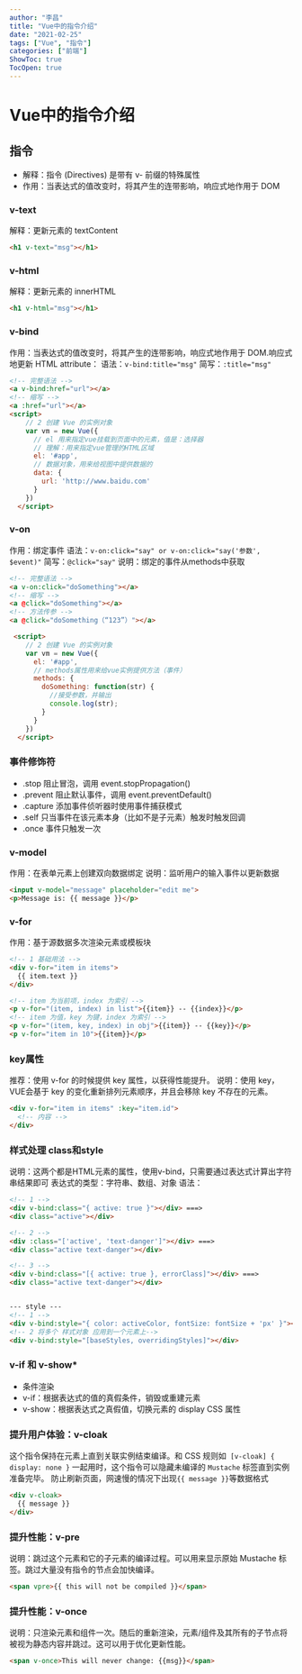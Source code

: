 ```yaml
---
author: "李昌"
title: "Vue中的指令介绍"
date: "2021-02-25"
tags: ["Vue", "指令"]
categories: ["前端"]
ShowToc: true
TocOpen: true
---
```

# Vue中的指令介绍

## 指令
* 解释：指令 (Directives) 是带有 v- 前缀的特殊属性
* 作用：当表达式的值改变时，将其产生的连带影响，响应式地作用于 DOM

### **v-text**  
解释：更新元素的 textContent
```html
<h1 v-text="msg"></h1>
```

### **v-html**
解释：更新元素的 innerHTML
```html
<h1 v-html="msg"></h1>
```

### **v-bind**
作用：当表达式的值改变时，将其产生的连带影响，响应式地作用于 DOM.响应式地更新 HTML attribute：
语法：```v-bind:title="msg"```
简写：```:title="msg"```
```html
<!-- 完整语法 -->
<a v-bind:href="url"></a>
<!-- 缩写 -->
<a :href="url"></a>
<script>
    // 2 创建 Vue 的实例对象
    var vm = new Vue({
      // el 用来指定vue挂载到页面中的元素，值是：选择器
      // 理解：用来指定vue管理的HTML区域
      el: '#app',
      // 数据对象，用来给视图中提供数据的
      data: {
        url: 'http://www.baidu.com'
      }
    })
  </script>
```

### **v-on**
作用：绑定事件
语法：```v-on:click="say" or v-on:click="say('参数', $event)"```
简写：```@click="say"```
说明：绑定的事件从methods中获取
```html
<!-- 完整语法 -->
<a v-on:click="doSomething"></a>
<!-- 缩写 -->
<a @click="doSomething"></a>
<!-- 方法传参 -->
<a @click="doSomething（“123”）"></a>

 <script>
    // 2 创建 Vue 的实例对象
    var vm = new Vue({
      el: '#app',
      // methods属性用来给vue实例提供方法（事件）
      methods: {
        doSomething: function(str) {
          //接受参数，并输出
          console.log(str);
        }
      }
    })
  </script>
```

### **事件修饰符**
* .stop 阻止冒泡，调用 event.stopPropagation()
* .prevent 阻止默认事件，调用 event.preventDefault()
* .capture 添加事件侦听器时使用事件捕获模式
* .self 只当事件在该元素本身（比如不是子元素）触发时触发回调
* .once 事件只触发一次

### **v-model**
作用：在表单元素上创建双向数据绑定
说明：监听用户的输入事件以更新数据
```html
<input v-model="message" placeholder="edit me">
<p>Message is: {{ message }}</p>
```

### **v-for**
作用：基于源数据多次渲染元素或模板块
```html
<!-- 1 基础用法 -->
<div v-for="item in items">
  {{ item.text }}
</div>

<!-- item 为当前项，index 为索引 -->
<p v-for="(item, index) in list">{{item}} -- {{index}}</p>
<!-- item 为值，key 为键，index 为索引 -->
<p v-for="(item, key, index) in obj">{{item}} -- {{key}}</p>
<p v-for="item in 10">{{item}}</p>
```

### **key属性**
推荐：使用 v-for 的时候提供 key 属性，以获得性能提升。
说明：使用 key，VUE会基于 key 的变化重新排列元素顺序，并且会移除 key 不存在的元素。
```html
<div v-for="item in items" :key="item.id">
  <!-- 内容 -->
</div>
```

### **样式处理 class和style**
说明：这两个都是HTML元素的属性，使用v-bind，只需要通过表达式计算出字符串结果即可
表达式的类型：字符串、数组、对象
语法：
```html
<!-- 1 -->
<div v-bind:class="{ active: true }"></div> ===>
<div class="active"></div>

<!-- 2 -->
<div :class="['active', 'text-danger']"></div> ===>
<div class="active text-danger"></div>

<!-- 3 -->
<div v-bind:class="[{ active: true }, errorClass]"></div> ===>
<div class="active text-danger"></div>


--- style ---
<!-- 1 -->
<div v-bind:style="{ color: activeColor, fontSize: fontSize + 'px' }"></div>
<!-- 2 将多个 样式对象 应用到一个元素上-->
<div v-bind:style="[baseStyles, overridingStyles]"></div>
```

### **v-if 和 v-show***
* 条件渲染
* v-if：根据表达式的值的真假条件，销毁或重建元素
* v-show：根据表达式之真假值，切换元素的 display CSS 属性

### **提升用户体验：v-cloak**
这个指令保持在元素上直到关联实例结束编译。和 CSS 规则如``` [v-cloak] { display: none }``` 一起用时，这个指令可以隐藏未编译的 ```Mustache``` 标签直到实例准备完毕。
防止刷新页面，网速慢的情况下出现```{{ message }}```等数据格式
```html
<div v-cloak>
  {{ message }}
</div>
```

### **提升性能：v-pre**
说明：跳过这个元素和它的子元素的编译过程。可以用来显示原始 Mustache 标签。跳过大量没有指令的节点会加快编译。
```html
<span vpre>{{ this will not be compiled }}</span>
```


### **提升性能：v-once**
说明：只渲染元素和组件一次。随后的重新渲染，元素/组件及其所有的子节点将被视为静态内容并跳过。这可以用于优化更新性能。
```html
<span v-once>This will never change: {{msg}}</span>
```
